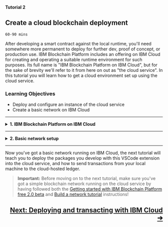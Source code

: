 <!-- # TUTORIAL 2: Create a cloud blockchain deployment -->
**Tutorial 2** 

## **Create a cloud blockchain deployment**
`60-90 mins`

After developing a smart contract against the local runtime, you'll need somewhere more permanent to deploy for further dev, proof of concept, or production use. IBM Blockchain Platform includes an offering on IBM Cloud for creating and operating a suitable runtime environment for such purposes. Its full name is "IBM Blockchain Platform on IBM Cloud", but for the sake of brevity we'll refer to it from here on out as "the cloud service". In this tutorial you will learn how to get a cloud environment set up using the cloud service.

### **Learning Objectives**

* Deploy and configure an instance of the cloud service
* Create a basic network on IBM Cloud

---
<details>
<summary><b>1. IBM Blockchain Platform on IBM Cloud</b></summary>

The cloud service comes with comprensive documentation and tutorials on IBM Cloud. Here are some good starting points...

* (Optional) Learn about what the cloud service is with this overview: [About IBM Blockchain Platform free 2.0 beta](https://cloud.ibm.com/docs/services/blockchain?topic=blockchain-ibp-console-overview#ibp-console-overview)

* (Required) Get started using the cloud service: [Getting started with IBM Blockchain Platform free 2.0 beta](https://cloud.ibm.com/docs/services/blockchain/howto?topic=blockchain-ibp-v2-deploy-iks#ibp-v2-deploy-iks)

Follow the steps in the "Getting Started" link, and you will have your own instance on the cloud service, with an associated Kubernetes cluster where your created resources will run. Next, it's time to create some resources on IBM Cloud. 

</details>

---

<details>
<summary><b>2. Basic network setup</b></summary>

You should recognise some of the terms you're about to see in the cloud service (like "Organization", "Peer", "Channel" etc.) from the local_fabric runtime provided with this VSCode extension. What you're doing in this step is creating a similar set of resources running on IBM Cloud (via the Kubernetes service) and managed by the cloud service's operational console.

* (Required) Follow this tutorial to set up your cloud runtime: [Build a network tutorial](https://cloud.ibm.com/docs/services/blockchain/howto?topic=blockchain-ibp-console-build-network#ibp-console-build-network)

There's no need to follow the subsequent tutorials in the "sample network tutorial series": this initial configuration is perfectly sufficient for deploying your smart contracts and submitting some transactions.

</details>

---

Now you've got a basic network running on IBM Cloud, the next tutorial will teach you to deploy the packages you develop with this VSCode extension into the cloud service, and how to send transactions from your local machine to the cloud-hosted ledger.

> **Important:** Before moving on to the next tutorial, make sure you've got a simple blockchain network running on the cloud service by having followed both the [Getting started with IBM Blockchain Platform free 2.0 beta](https://cloud.ibm.com/docs/services/blockchain/howto?topic=blockchain-ibp-v2-deploy-iks#ibp-v2-deploy-iks) and [Build a network tutorial](https://cloud.ibm.com/docs/services/blockchain/howto?topic=blockchain-ibp-console-build-network#ibp-console-build-network) instructions!

<a href='./IBPTutorial3#top'><h2 align='right'><b>Next: Deploying and transacting with IBM Cloud ➔</h2></a>

